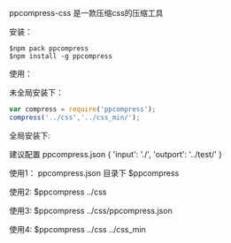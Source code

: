 ppcompress-css 是一款压缩css的压缩工具

安装：
```
$npm pack ppcompress
$npm install -g ppcompress
```
使用：

未全局安装下：

```node.js
var compress = require('ppcompress');
compress('../css','../css_min/');
```

全局安装下:

建议配置 ppcompress.json
{
  'input': './',
  'outport': '../test/'
}

使用1：
ppcompress.json 目录下 $ppcompress 

使用2:
$ppcompress ../css

使用3:
$ppcompress ../css/ppcompress.json

使用4:
$ppcompress ../css ../css_min

